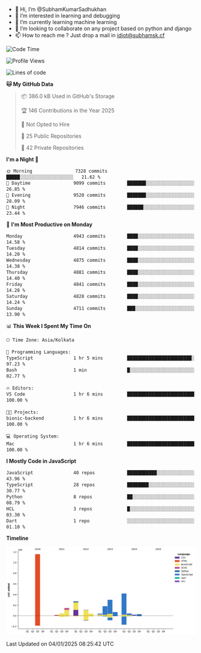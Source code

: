 - 👋 Hi, I’m @SubhamKumarSadhukhan
- 👀 I’m interested in learning and debugging
- 🌱 I’m currently learning machine learning
- 💞️ I’m looking to collaborate on any project based on python and django
- 📫 How to reach me ?
      Just drop a mail in idiot@subhamsk.cf

<!---
SubhamKumarSadhukhan/SubhamKumarSadhukhan is a ✨ special ✨ repository because its `README.md` (this file) appears on your GitHub profile.
You can click the Preview link to take a look at your changes.
--->


<!--START_SECTION:waka-->
![Code Time](http://img.shields.io/badge/Code%20Time-2%2C690%20hrs%2033%20mins-blue)

![Profile Views](http://img.shields.io/badge/Profile%20Views-0-blue)

![Lines of code](https://img.shields.io/badge/From%20Hello%20World%20I%27ve%20Written-2.9%20million%20lines%20of%20code-blue)

**🐱 My GitHub Data** 

> 📦 386.0 kB Used in GitHub's Storage 
 > 
> 🏆 146 Contributions in the Year 2025
 > 
> 🚫 Not Opted to Hire
 > 
> 📜 25 Public Repositories 
 > 
> 🔑 42 Private Repositories 
 > 
**I'm a Night 🦉** 

```text
🌞 Morning                7328 commits        █████░░░░░░░░░░░░░░░░░░░░   21.62 % 
🌆 Daytime                9099 commits        ███████░░░░░░░░░░░░░░░░░░   26.85 % 
🌃 Evening                9520 commits        ███████░░░░░░░░░░░░░░░░░░   28.09 % 
🌙 Night                  7946 commits        ██████░░░░░░░░░░░░░░░░░░░   23.44 % 
```
📅 **I'm Most Productive on Monday** 

```text
Monday                   4943 commits        ████░░░░░░░░░░░░░░░░░░░░░   14.58 % 
Tuesday                  4814 commits        ████░░░░░░░░░░░░░░░░░░░░░   14.20 % 
Wednesday                4875 commits        ████░░░░░░░░░░░░░░░░░░░░░   14.38 % 
Thursday                 4881 commits        ████░░░░░░░░░░░░░░░░░░░░░   14.40 % 
Friday                   4841 commits        ████░░░░░░░░░░░░░░░░░░░░░   14.28 % 
Saturday                 4828 commits        ████░░░░░░░░░░░░░░░░░░░░░   14.24 % 
Sunday                   4711 commits        ███░░░░░░░░░░░░░░░░░░░░░░   13.90 % 
```


📊 **This Week I Spent My Time On** 

```text
🕑︎ Time Zone: Asia/Kolkata

💬 Programming Languages: 
TypeScript               1 hr 5 mins         ████████████████████████░   97.23 % 
Bash                     1 min               █░░░░░░░░░░░░░░░░░░░░░░░░   02.77 % 

🔥 Editors: 
VS Code                  1 hr 6 mins         █████████████████████████   100.00 % 

🐱‍💻 Projects: 
bionic-backend           1 hr 6 mins         █████████████████████████   100.00 % 

💻 Operating System: 
Mac                      1 hr 6 mins         █████████████████████████   100.00 % 
```

**I Mostly Code in JavaScript** 

```text
JavaScript               40 repos            ███████████░░░░░░░░░░░░░░   43.96 % 
TypeScript               28 repos            ████████░░░░░░░░░░░░░░░░░   30.77 % 
Python                   8 repos             ██░░░░░░░░░░░░░░░░░░░░░░░   08.79 % 
HCL                      3 repos             █░░░░░░░░░░░░░░░░░░░░░░░░   03.30 % 
Dart                     1 repo              ░░░░░░░░░░░░░░░░░░░░░░░░░   01.10 % 
```



**Timeline**

![Lines of Code chart](https://raw.githubusercontent.com/SubhamKumarSadhukhan/SubhamKumarSadhukhan/main/assets/bar_graph.png)


 Last Updated on 04/01/2025 08:25:42 UTC
<!--END_SECTION:waka-->
